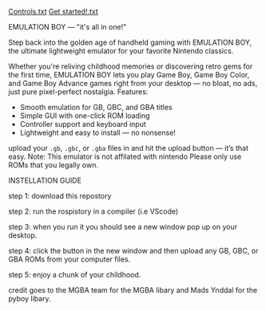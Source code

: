 [Controls.txt](https://github.com/user-attachments/files/20682036/Controls.txt)
[Get started!.txt](https://github.com/user-attachments/files/20682037/Get.started.txt)

 EMULATION BOY — "it's all in one!"

Step back into the golden age of handheld gaming with EMULATION BOY, the ultimate lightweight emulator for your favorite Nintendo classics.

Whether you're reliving childhood memories or discovering retro gems for the first time, EMULATION BOY lets you play Game Boy, Game Boy Color, and Game Boy Advance games right from your desktop — no bloat, no ads, just pure pixel-perfect nostalgia.
 Features:

*  Smooth emulation for GB, GBC, and GBA titles
*  Simple GUI with one-click ROM loading
*  Controller support and keyboard input
*  Lightweight and easy to install — no nonsense!

 upload your `.gb`, `.gbc`, or `.gba` files in and hit the upload button — it’s that easy.
Note: This emulator is not affilated with nintendo
  Please only use ROMs that you legally own.



INSTELLATION GUIDE

step 1: download this repostory

step 2: run the rospistory in a compiler (i.e VScode)

step 3: when you run it you should see a new window pop up on your desktop.

step 4: click the button in the new window and then upload any GB, GBC, or GBA ROMs from your computer files.

step 5: enjoy a chunk of your childhood.


credit goes to the MGBA team for the MGBA libary and Mads Ynddal for the pyboy libary.
